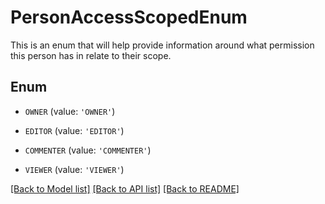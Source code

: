 # PersonAccessScopedEnum

This is an enum that will help provide information around what permission this person has in relate to their scope.

## Enum

* `OWNER` (value: `'OWNER'`)

* `EDITOR` (value: `'EDITOR'`)

* `COMMENTER` (value: `'COMMENTER'`)

* `VIEWER` (value: `'VIEWER'`)

[[Back to Model list]](../README.md#documentation-for-models) [[Back to API list]](../README.md#documentation-for-api-endpoints) [[Back to README]](../README.md)


